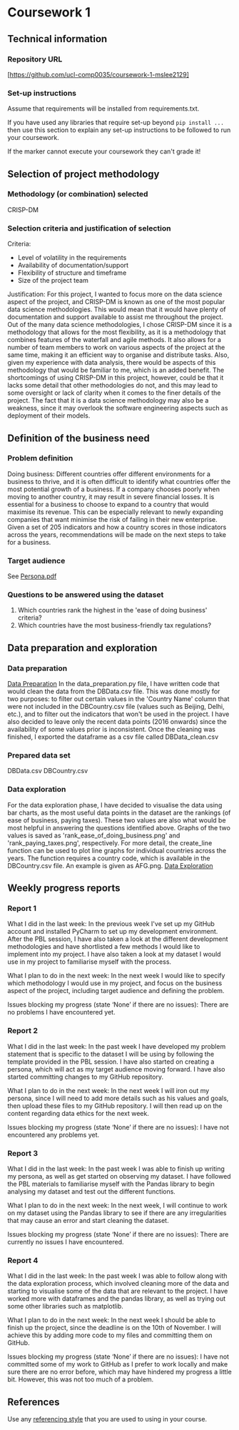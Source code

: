 # Coursework 1

## Technical information
### Repository URL
[https://github.com/ucl-comp0035/coursework-1-mslee2129]

### Set-up instructions

Assume that requirements will be installed from requirements.txt.

If you have used any libraries that require set-up beyond `pip install ...` then use this section to explain any set-up
instructions to be followed to run your coursework.

If the marker cannot execute your coursework they can't grade it!

## Selection of project methodology
### Methodology (or combination) selected
CRISP-DM
### Selection criteria and justification of selection
Criteria:
- Level of volatility in the requirements
- Availability of documentation/support
- Flexibility of structure and timeframe
- Size of the project team

Justification: For this project, I wanted to focus more on the data science aspect of the project, and CRISP-DM is known 
as one of the most popular data science methodologies. This would mean that it would have plenty of documentation and 
support available to assist me throughout the project. Out of the many data science methodologies, I chose CRISP-DM since 
it is a methodology that allows for the most flexibility, as it is a methodology that combines features of the waterfall 
and agile methods. It also allows for a number of team members to work on various aspects of the project at the same time,
making it an efficient way to organise and distribute tasks. Also, given my experience with data analysis, there would be
aspects of this methodology that would be familiar to me, which is an added benefit. The shortcomings of using CRISP-DM
in this project, however, could be that it lacks some detail that other methodologies do not, and this may lead to some
oversight or lack of clarity when it comes to the finer details of the project. The fact that it is a data science 
methodology may also be a weakness, since it may overlook the software engineering aspects such as deployment of their models.

## Definition of the business need
### Problem definition
Doing business: Different countries offer different environments for a business to thrive, and it is often difficult to 
identify what countries offer the most potential growth of a business. If a company chooses poorly when moving to another
country, it may result in severe financial losses. It is essential for a business to choose to expand to a country that 
would maximise its revenue. This can be especially relevant to newly expanding companies that want minimise the risk of
failing in their new enterprise. Given a set of 205 indicators and how a country scores in those indicators across the 
years, recommendations will be made on the next steps to take for a business. 

### Target audience
See [Persona.pdf](Persona.pdf)
### Questions to be answered using the dataset
1. Which countries rank the highest in the 'ease of doing business' criteria?
2. Which countries have the most business-friendly tax regulations?

## Data preparation and exploration
### Data preparation

[Data Preparation](data_preparation.py)
In the data_preparation.py file, I have written code that would clean the data from the DBData.csv file. This was done
mostly for two purposes: to filter out certain values in the 'Country Name' column that were not included in the 
DBCountry.csv file (values such as Beijing, Delhi, etc.), and to filter out the indicators that won't be used in the
project. I have also decided to leave only the recent data points (2016 onwards) since the availability of some 
values prior is inconsistent. Once the cleaning was finished, I exported the dataframe as a csv file called 
DBData_clean.csv

### Prepared data set
DBData.csv
DBCountry.csv

### Data exploration
For the data exploration phase, I have decided to visualise the data using bar charts, as the most useful data points 
in the dataset are the rankings (of ease of business, paying taxes). These two values are also what would be most helpful
in answering the questions identified above. Graphs of the two values is saved as 'rank_ease_of_doing_business.png' and
'rank_paying_taxes.png', respectively. For more detail, the create_line function can be used to plot line graphs
for individual countries across the years. The function requires a country code, which is available in the DBCountry.csv
file. An example is given as AFG.png.
[Data Exploration]()


## Weekly progress reports
### Report 1
What I did in the last week:
In the previous week I've set up my GitHub account and installed PyCharm to set up my development environment. After the
PBL session, I have also taken a look at the different development methodologies and have shortlisted a few methods I 
would like to implement into my project. I have also taken a look at my dataset I would use in my project to familiarise 
myself with the process.

What I plan to do in the next week:
In the next week I would like to specify which methodology I would use in my project, and focus on the business aspect 
of the project, including target audience and defining the problem.

Issues blocking my progress (state ‘None’ if there are no issues):
There are no problems I have encountered yet.

### Report 2
What I did in the last week:
In the past week I have developed my problem statement that is specific to the dataset I will be using by following the
template provided in the PBL session. I have also started on creating a persona, which will act as my target audience 
moving forward. I have also started committing changes to my GitHub repository.

What I plan to do in the next week:
In the next week I will iron out my persona, since I will need to add more details such as his values and goals, then 
upload these files to my GitHub repository. I will then read up on the content regarding data ethics for the next week.

Issues blocking my progress (state ‘None’ if there are no issues):
I have not encountered any problems yet.

### Report 3
What I did in the last week:
In the past week I was able to finish up writing my persona, as well as get started on observing my dataset. I have 
followed the PBL materials to familiarise myself with the Pandas library to begin analysing my dataset and test out the
different functions.

What I plan to do in the next week:
In the next week, I will continue to work on my dataset using the Pandas library to see if there are any irregularities
that may cause an error and start cleaning the dataset.

Issues blocking my progress (state ‘None’ if there are no issues):
There are currently no issues I have encountered.

### Report 4
What I did in the last week:
In the past week I was able to follow along with the data exploration process, which involved cleaning more of the data 
and starting to visualise some of the data that are relevant to the project. I have worked more with dataframes and the
pandas library, as well as trying out some other libraries such as matplotlib.

What I plan to do in the next week:
In the next week I should be able to finish up the project, since the deadline is on the 10th of November. I will 
achieve this by adding more code to my files and committing them on GitHub.

Issues blocking my progress (state ‘None’ if there are no issues):
I have not committed some of my work to GitHub as I prefer to work locally and make sure there are no error before, 
which may have hindered my progress a little bit. However, this was not too much of a problem.

## References
Use any [referencing style](https://library-guides.ucl.ac.uk/referencing-plagiarism/referencing-styles) that you are
used to using in your course.
